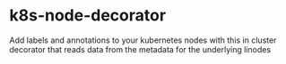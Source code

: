 # k8s-node-decorator
Add labels and annotations to your kubernetes nodes with this in cluster decorator that reads data from the metadata for the underlying linodes
